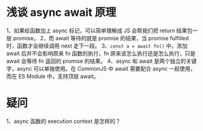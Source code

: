 # 浅谈 async await 原理

1、如果给函数加上 async 标记，可以简单理解成 JS 会帮我们把 return 结果包一层 promise。
2、而 await 等待的就是 promise 的结果，当 promise fulfilled 时，函数才会继续调用 next 走下一段。
3、`const a = await fn()` 中，添加 await 后并不会影响原来 fn 函数的执行，fn 原来该怎么执行还是怎么执行，只是 await 会等待 fn 返回的 promise 的结果。
4、async 和 await 是两个独立的关键字，async 可以单独使用。在 CommonJS 中 await 需要配合 async 一起使用，而在 ES Module 中，支持顶层 await。

# 疑问

1、async 函数的 execution context 是怎样的？
